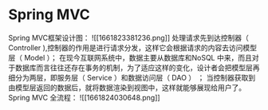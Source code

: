 # Spring MVC
Spring MVC框架设计图：
![[1661823381236.png]]
处理请求先到达控制器（ Controller ),控制器的作用是进行请求分发，这样它会根据请求的内容去访问模型层（ Model ）； 在现今互联网系统中，数据主要从数据库和NoSQL 中来，而且对于数据库而言往往还存在事务的机制，为了适应这样的变化，设计者会把模型层再细分为两层，即服务层（ Service ）和数据访问层（ DAO ） ； 当控制器获取到由模型层返回的数据后，就将数据渲染到视图中，这样就能够展现给用户了。
Spring MVC 全流程：
![[1661824030648.png]]